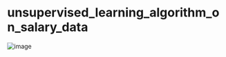 # unsupervised_learning_algorithm_on_salary_data










![image](https://user-images.githubusercontent.com/114800813/234937518-0f4ae139-44f2-4c4b-acf0-30749a5a1520.png)
